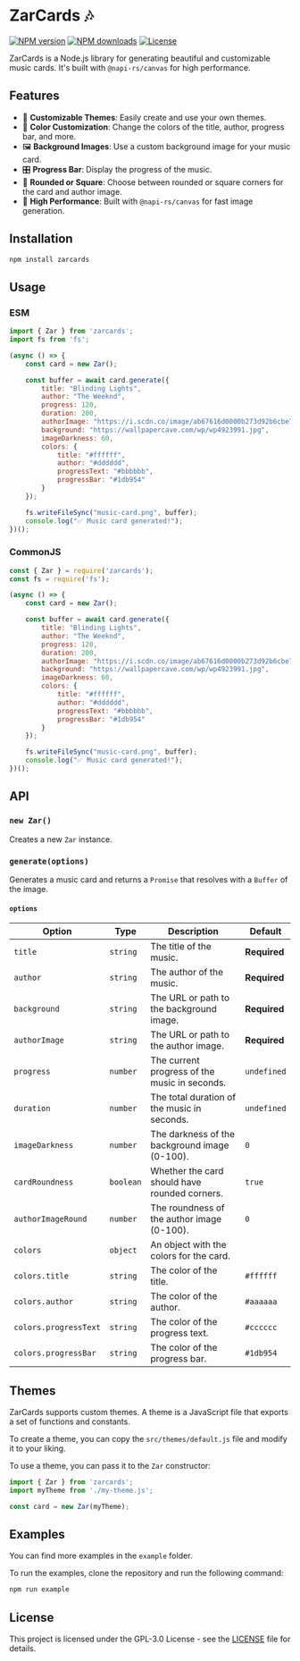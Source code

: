 # ZarCards 🎶

[![NPM version](https://img.shields.io/npm/v/zarcards?color=aafffb&style=for-the-badge)](https://www.npmjs.com/package/zarcards)
[![NPM downloads](https://img.shields.io/npm/dt/zarcards?color=aafffb&style=for-the-badge)](https://www.npmjs.com/package/zarcards)
[![License](https://img.shields.io/npm/l/zarcards?color=aafffb&style=for-the-badge)](https://github.com/ZarCodeX/ZarCards/blob/main/LICENSE)

ZarCards is a Node.js library for generating beautiful and customizable music cards. It's built with `@napi-rs/canvas` for high performance.

## Features

- 🎨 **Customizable Themes**: Easily create and use your own themes.
- 🌈 **Color Customization**: Change the colors of the title, author, progress bar, and more.
- 🖼️ **Background Images**: Use a custom background image for your music card.
- 🎛️ **Progress Bar**: Display the progress of the music.
- 🔄 **Rounded or Square**: Choose between rounded or square corners for the card and author image.
- 🚀 **High Performance**: Built with `@napi-rs/canvas` for fast image generation.

## Installation

```bash
npm install zarcards
```

## Usage

### ESM

```js
import { Zar } from 'zarcards';
import fs from 'fs';

(async () => {
    const card = new Zar();

    const buffer = await card.generate({
        title: "Blinding Lights",
        author: "The Weeknd",
        progress: 120,
        duration: 200,
        authorImage: "https://i.scdn.co/image/ab67616d0000b273d92b6cbe702f5d4b8b2a5c2e",
        background: "https://wallpapercave.com/wp/wp4923991.jpg",
        imageDarkness: 60,
        colors: {
            title: "#ffffff",
            author: "#dddddd",
            progressText: "#bbbbbb",
            progressBar: "#1db954"
        }
    });

    fs.writeFileSync("music-card.png", buffer);
    console.log("✅ Music card generated!");
})();
```

### CommonJS

```js
const { Zar } = require('zarcards');
const fs = require('fs');

(async () => {
    const card = new Zar();

    const buffer = await card.generate({
        title: "Blinding Lights",
        author: "The Weeknd",
        progress: 120,
        duration: 200,
        authorImage: "https://i.scdn.co/image/ab67616d0000b273d92b6cbe702f5d4b8b2a5c2e",
        background: "https://wallpapercave.com/wp/wp4923991.jpg",
        imageDarkness: 60,
        colors: {
            title: "#ffffff",
            author: "#dddddd",
            progressText: "#bbbbbb",
            progressBar: "#1db954"
        }
    });

    fs.writeFileSync("music-card.png", buffer);
    console.log("✅ Music card generated!");
})();
```

## API

### `new Zar()`

Creates a new `Zar` instance.

### `generate(options)`

Generates a music card and returns a `Promise` that resolves with a `Buffer` of the image.

#### `options`

| Option | Type | Description | Default |
| --- | --- | --- | --- |
| `title` | `string` | The title of the music. | **Required** |
| `author` | `string` | The author of the music. | **Required** |
| `background` | `string` | The URL or path to the background image. | **Required** |
| `authorImage` | `string` | The URL or path to the author image. | **Required** |
| `progress` | `number` | The current progress of the music in seconds. | `undefined` |
| `duration` | `number` | The total duration of the music in seconds. | `undefined` |
| `imageDarkness` | `number` | The darkness of the background image (0-100). | `0` |
| `cardRoundness` | `boolean` | Whether the card should have rounded corners. | `true` |
| `authorImageRound` | `number` | The roundness of the author image (0-100). | `0` |
| `colors` | `object` | An object with the colors for the card. | |
| `colors.title` | `string` | The color of the title. | `#ffffff` |
| `colors.author` | `string` | The color of the author. | `#aaaaaa` |
| `colors.progressText` | `string` | The color of the progress text. | `#cccccc` |
| `colors.progressBar` | `string` | The color of the progress bar. | `#1db954` |

## Themes

ZarCards supports custom themes. A theme is a JavaScript file that exports a set of functions and constants.

To create a theme, you can copy the `src/themes/default.js` file and modify it to your liking.

To use a theme, you can pass it to the `Zar` constructor:

```js
import { Zar } from 'zarcards';
import myTheme from './my-theme.js';

const card = new Zar(myTheme);
```

## Examples

You can find more examples in the `example` folder.

To run the examples, clone the repository and run the following command:

```bash
npm run example
```

## License

This project is licensed under the GPL-3.0 License - see the [LICENSE](LICENSE) file for details.
